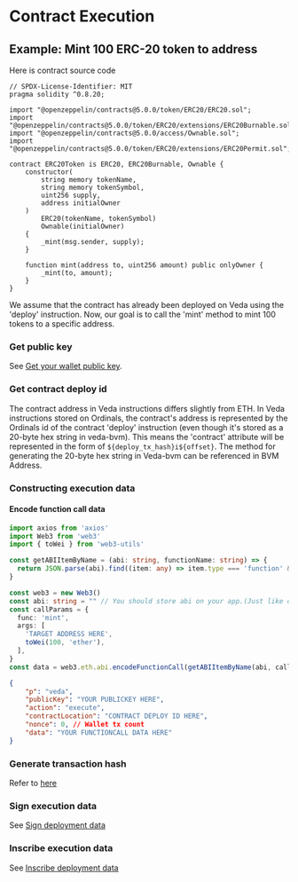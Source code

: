 # Contract Execution

## Example: Mint 100 ERC-20 token to address

Here is contract source code

```solidity
// SPDX-License-Identifier: MIT
pragma solidity ^0.8.20;

import "@openzeppelin/contracts@5.0.0/token/ERC20/ERC20.sol";
import "@openzeppelin/contracts@5.0.0/token/ERC20/extensions/ERC20Burnable.sol";
import "@openzeppelin/contracts@5.0.0/access/Ownable.sol";
import "@openzeppelin/contracts@5.0.0/token/ERC20/extensions/ERC20Permit.sol";

contract ERC20Token is ERC20, ERC20Burnable, Ownable {
    constructor(
        string memory tokenName,
        string memory tokenSymbol,
        uint256 supply,
        address initialOwner
    )
        ERC20(tokenName, tokenSymbol)
        Ownable(initialOwner)
    {
        _mint(msg.sender, supply);
    }

    function mint(address to, uint256 amount) public onlyOwner {
        _mint(to, amount);
    }
}
```

We assume that the contract has already been deployed on Veda using the 'deploy' instruction. Now, our goal is to call the 'mint' method to mint 100 tokens to a specific address.

### Get public key

See [Get your wallet public key](deploy-a-contract.md#get-your-wallet-public-key).

### Get contract deploy id

The contract address in Veda instructions differs slightly from ETH. In Veda instructions stored on Ordinals, the contract's address is represented by the Ordinals id of the contract 'deploy' instruction (even though it's stored as a 20-byte hex string in veda-bvm). This means the 'contract' attribute will be represented in the form of `${deploy_tx_hash}i${offset}`. The method for generating the 20-byte hex string in Veda-bvm can be referenced in BVM Address.

### **Constructing execution data**

#### Encode function call data

```typescript
import axios from 'axios'
import Web3 from 'web3'
import { toWei } from 'web3-utils'

const getABIItemByName = (abi: string, functionName: string) => {
  return JSON.parse(abi).find((item: any) => item.type === 'function' && item.name === functionName) || null
}

const web3 = new Web3()
const abi: string = "" // You should store abi on your app.(Just like other evm application)
const callParams = {
  func: 'mint',
  args: [
    'TARGET ADDRESS HERE',
    toWei(100, 'ether'),
  ],
}
const data = web3.eth.abi.encodeFunctionCall(getABIItemByName(abi, callParams.func), callParams.args)
```

```json
{
    "p": "veda",
    "publicKey": "YOUR PUBLICKEY HERE",
    "action": "execute",
    "contractLocation": "CONTRACT DEPLOY ID HERE",
    "nonce": 0, // Wallet tx count
    "data": "YOUR FUNCTIONCALL DATA HERE"
}
```

### Generate transaction hash

Refer to [here](deploy-a-contract.md#generate-transaction-hash)

### Sign execution data

See [Sign deployment data](deploy-a-contract.md#sign-deployment-data)

### Inscribe execution data

See [Inscribe deployment data](deploy-a-contract.md#inscribe-deployment-data)
